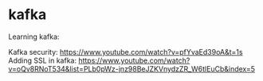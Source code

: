 # kafka
Learning kafka:

Kafka security: https://www.youtube.com/watch?v=pfYvaEd39oA&t=1s
Adding SSL in kafka: https://www.youtube.com/watch?v=oQv8RNoT534&list=PLb0pWz-jnz98BeJZKVnydzZR_W6tlEuCb&index=5
